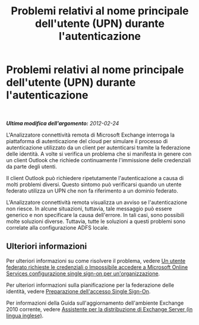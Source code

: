 ﻿---
title: Problemi relativi al nome principale dell'utente (UPN) durante l'autenticazione
TOCTitle: Problemi relativi al nome principale dell'utente (UPN) durante l'autenticazione
ms:assetid: f8ebfa55-7b2c-4bb4-902e-e457dc22b4d9
ms:mtpsurl: https://technet.microsoft.com/it-it/library/Hh241340(v=EXCHG.80)
ms:contentKeyID: 42607554
ms.date: 10/25/2013
mtps_version: v=EXCHG.80
_tocRel: dd439364(v=exchg.80)/toc.json
ms.translationtype: HT
---

# Problemi relativi al nome principale dell'utente (UPN) durante l'autenticazione

 

_**Ultima modifica dell'argomento:** 2012-02-24_

L'Analizzatore connettività remota di Microsoft Exchange interroga la piattaforma di autenticazione del cloud per simulare il processo di autenticazione utilizzato da un client per autenticarsi tramite la federazione delle identità. A volte si verifica un problema che si manifesta in genere con un client Outlook che richiede continuamente l'immissione delle credenziali da parte degli utenti.

Il client Outlook può richiedere ripetutamente l'autenticazione a causa di molti problemi diversi. Questo sintomo può verificarsi quando un utente federato utilizza un UPN che non fa riferimento a un dominio federato.

L'Analizzatore connettività remota visualizza un avviso se l'autenticazione non riesce. In alcune situazioni, tuttavia, tale messaggio può essere generico e non specificare la causa dell'errore. In tali casi, sono possibili molte soluzioni diverse. Tuttavia, tutte le soluzioni a questi problemi sono correlate alla configurazione ADFS locale.

## Ulteriori informazioni

Per ulteriori informazioni su come risolvere il problema, vedere [Un utente federato richieste le credenziali o Impossibile accedere a Microsoft Online Services configurazione single sign-on per un'organizzazione](http://support.microsoft.com/kb/2392130).

Per ulteriori informazioni sulla pianificazione per la federazione delle identità, vedere [Preparazione dell'accesso Single Sign-On](http://onlinehelp.microsoft.com/it-it/office365-enterprises/ff652540.aspx).

Per informazioni della Guida sull'aggiornamento dell'ambiente Exchange 2010 corrente, vedere [Assistente per la distribuzione di Exchange Server (in lingua inglese)](http://technet.microsoft.com/it-it/exdeploy2010/default.aspx).

